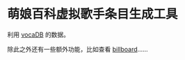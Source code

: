 # 萌娘百科虚拟歌手条目生成工具

利用 [vocaDB](https://vocadb.org) 的数据。

除此之外还有一些额外功能，比如查看 [billboard](https://www.billboard-japan.com/charts/detail?a=niconico)……
